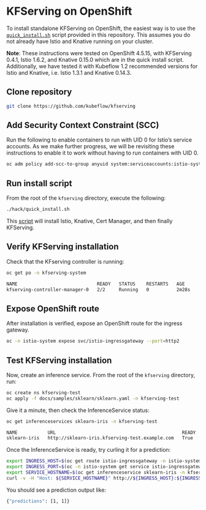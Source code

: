 # KFServing on OpenShift

To install standalone KFServing on OpenShift, the easiest way is to use the [`quick_install.sh`](./hack/quick_install.sh) script provided
in this repository. This assumes you do not already have Istio and Knative running on your cluster.

**Note**: These instructions were tested on OpenShift 4.5.15, with KFServing 0.4.1, Istio 1.6.2, and Knative 0.15.0 which
are in the quick install script. Additionally, we have tested it with Kubeflow 1.2 recommended versions for Istio and
Knative, i.e. Istio 1.3.1 and Knative 0.14.3.

## Clone repository

```bash
git clone https://github.com/kubeflow/kfserving
```

## Add Security Context Constraint (SCC)

Run the following to enable containers to run with UID 0 for Istio’s service accounts. As we make further progress,
we will be revisiting these instructions to enable it to work without having to run containers with UID 0.


```bash
oc adm policy add-scc-to-group anyuid system:serviceaccounts:istio-system
```

## Run install script

From the root of the `kfserving` directory, execute the following:

```bash
./hack/quick_install.sh
```

This [script](./hack/quick_install.sh) will install Istio, Knative, Cert Manager, and then finally KFServing.

## Verify KFServing installation

Check that the KFserving controller is running:

```bash
oc get po -n kfserving-system

NAME                             READY   STATUS    RESTARTS   AGE
kfserving-controller-manager-0   2/2     Running   0          2m28s
```

## Expose OpenShift route

After installation is verified, expose an OpenShift route for the ingress gateway.

```bash
oc -n istio-system expose svc/istio-ingressgateway --port=http2
```

## Test KFServing installation

Now, create an inference service. From the root of the `kfserving` directory, run:

```bash
oc create ns kfserving-test
oc apply -f docs/samples/sklearn/sklearn.yaml -n kfserving-test
```

Give it a minute, then check the InferenceService status:

```bash
oc get inferenceservices sklearn-iris -n kfserving-test

NAME           URL                                              READY   DEFAULT TRAFFIC   CANARY TRAFFIC   AGE
sklearn-iris   http://sklearn-iris.kfserving-test.example.com   True    100                                3m37s
```

Once the InferenceService is ready, try curling it for a prediction:

```bash
export INGRESS_HOST=$(oc get route istio-ingressgateway -n istio-system -ojsonpath='{.spec.host}')
export INGRESS_PORT=$(oc -n istio-system get service istio-ingressgateway -o jsonpath='{.spec.ports[?(@.name=="http2")].nodePort}')
export SERVICE_HOSTNAME=$(oc get inferenceservice sklearn-iris -n kfserving-test -o jsonpath='{.status.url}' | cut -d "/" -f 3)
curl -v -H "Host: ${SERVICE_HOSTNAME}" http://${INGRESS_HOST}:${INGRESS_PORT}/v1/models/sklearn-iris:predict -d @./docs/samples/sklearn/iris-input.json
```

You should see a prediction output like:

```bash
{"predictions": [1, 1]}
```
